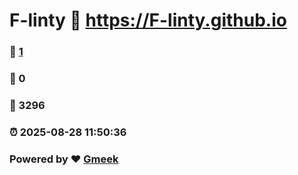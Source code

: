 # F-linty :link: https://F-linty.github.io 
### :page_facing_up: [1](https://F-linty.github.io/tag.html) 
### :speech_balloon: 0 
### :hibiscus: 3296 
### :alarm_clock: 2025-08-28 11:50:36 
### Powered by :heart: [Gmeek](https://github.com/Meekdai/Gmeek)
